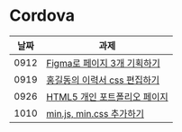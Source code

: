 # Cordova

|날짜|과제|
|------|---|
|0912|<a href="https://baesub.github.io/Tue_Report/0912/first_figma.html"> Figma로 페이지 3개 기획하기 </a>|
|0919|<a href="https://baesub.github.io/Tue_Report/0919/sourcecode/index.html"> 홍길동의 이력서 css 편집하기 </a>|
|0926|<a href="https://baesub.github.io/Tue_Report/0926/ch04_mportpolio/mintro.html"> HTML5 개인 포트폴리오 페이지 </a>|
|1010|<a href="https://baesub.github.io/Tue_Report/1010/ch04_mportpolio/mintro.html"> min.js, min.css 추가하기 </a>|
